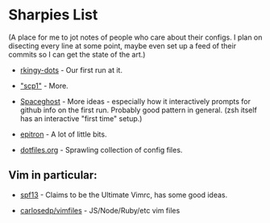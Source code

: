 Sharpies List
=============

(A place for me to jot notes of people who care about their configs. I plan on
disecting every line at some point, maybe even set up a feed of their commits
so I can get the state of the art.)

- [rkingy-dots](https://github.com/ingydotnet/rkingy-dots) - Our first run at it.

- ["scp1"](https://github.com/trapd00r/configs) - More.

- [Spaceghost](https://github.com/Spaceghost/config) - More ideas - especially
  how it interactively prompts for github info on the first run. Probably good
  pattern in general. (zsh itself has an interactive "first time" setup.)

- [epitron](https://github.com/epitron/scripts) - A lot of little bits.

- [dotfiles.org](http://dotfiles.org/) - Sprawling collection of config files.

Vim in particular:
------------------

- [spf13](https://github.com/spf13/spf13-vim/blob/master/.vimrc) - Claims to be the Ultimate Vimrc, has some good ideas.

- [carlosedp/vimfiles](https://github.com/carlosedp/vimfiles) - JS/Node/Ruby/etc vim files


